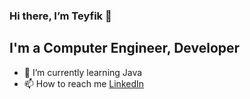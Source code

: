 ### Hi there, I’m Teyfik 👋
## I'm a Computer Engineer, Developer
- 🌱 I’m currently learning Java 
- 📫 How to reach me [LinkedIn](https://www.linkedin.com/in/teyfikyalav/)

<!--
## &#x1f4c8; My GitHub Stats

[![Top Langs](https://github-readme-stats.vercel.app/api/top-langs/?username=YTeyfik&layout=compact&theme=tokyonight)](https://github.com/YTeyfi



[![Teyfik's GitHub stats](https://github-readme-stats.vercel.app/api?username=YTeyfik&theme=dark)](https://github.com/YTeyfik/github-readme-stats)
-->
<!--
**YTeyfik/YTeyfik** is a ✨ _special_ ✨ repository because its `README.md` (this file) appears on your GitHub profile.

Here are some ideas to get you started:

- 🔭 I’m currently working on ...
- 🌱 I’m currently learning ...
- 👯 I’m looking to collaborate on ...
- 🤔 I’m looking for help with ...
- 💬 Ask me about ...
- 📫 How to reach me: ...
- 😄 Pronouns: ...
- ⚡ Fun fact: ...
-->
